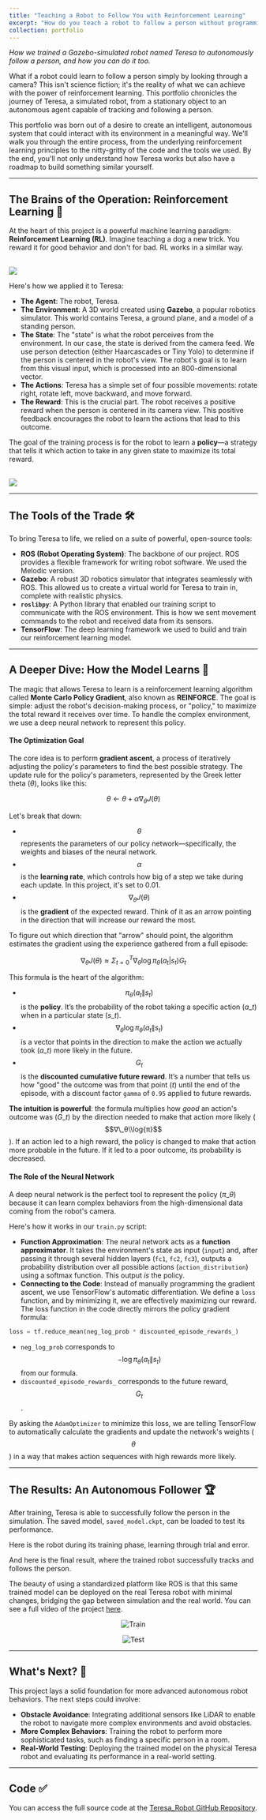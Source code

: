 ```yaml
---
title: "Teaching a Robot to Follow You with Reinforcement Learning"
excerpt: "How do you teach a robot to follow a person without programming its every move? You let it learn. This article chronicles the journey of Teresa, a simulated robot we taught to autonomously track a person using only its camera and the power of reinforcement learning. We break down everything from the core AI principles to the open-source tools you'll need, showing how a simple reward system can create intelligent behavior and providing a roadmap to building your own autonomous agent. <br/><img src='/images/portfolio-1/saad_robot.png' style='display: block; margin-left: auto; margin-right: auto; width: 50%;'>"
collection: portfolio
---
```



*How we trained a Gazebo-simulated robot named Teresa to autonomously follow a person, and how you can do it too.*

What if a robot could learn to follow a person simply by looking through a camera? This isn't science fiction; it's the reality of what we can achieve with the power of reinforcement learning. This portfolio chronicles the journey of Teresa, a simulated robot, from a stationary object to an autonomous agent capable of tracking and following a person.

This portfolio was born out of a desire to create an intelligent, autonomous system that could interact with its environment in a meaningful way. We'll walk you through the entire process, from the underlying reinforcement learning principles to the nitty-gritty of the code and the tools we used. By the end, you'll not only understand how Teresa works but also have a roadmap to build something similar yourself.

-----

## The Brains of the Operation: Reinforcement Learning 🧠

At the heart of this project is a powerful machine learning paradigm: **Reinforcement Learning (RL)**. Imagine teaching a dog a new trick. You reward it for good behavior and don't for bad. RL works in a similar way.

<br/><img src='/images/portfolio-1/rl_map.png'>



Here's how we applied it to Teresa:

  - **The Agent**: The robot, Teresa.
  - **The Environment**: A 3D world created using **Gazebo**, a popular robotics simulator. This world contains Teresa, a ground plane, and a model of a standing person.
  - **The State**: The "state" is what the robot perceives from the environment. In our case, the state is derived from the camera feed. We use person detection (either Haarcascades or Tiny Yolo) to determine if the person is centered in the robot's view. The robot's goal is to learn from this visual input, which is processed into an 800-dimensional vector.
  - **The Actions**: Teresa has a simple set of four possible movements: rotate right, rotate left, move backward, and move forward.
  - **The Reward**: This is the crucial part. The robot receives a positive reward when the person is centered in its camera view. This positive feedback encourages the robot to learn the actions that lead to this outcome.

The goal of the training process is for the robot to learn a **policy**—a strategy that tells it which action to take in any given state to maximize its total reward.

<br/><img src='/images/portfolio-1/what_robot_sees.png'>

-----

## The Tools of the Trade 🛠️

To bring Teresa to life, we relied on a suite of powerful, open-source tools:

  - **ROS (Robot Operating System)**: The backbone of our project. ROS provides a flexible framework for writing robot software. We used the Melodic version.
  - **Gazebo**: A robust 3D robotics simulator that integrates seamlessly with ROS. This allowed us to create a virtual world for Teresa to train in, complete with realistic physics.
  - **`roslibpy`**: A Python library that enabled our training script to communicate with the ROS environment. This is how we sent movement commands to the robot and received data from its sensors.
  - **TensorFlow**: The deep learning framework we used to build and train our reinforcement learning model.

-----

## A Deeper Dive: How the Model Learns 🤖

The magic that allows Teresa to learn is a reinforcement learning algorithm called **Monte Carlo Policy Gradient**, also known as **REINFORCE**. The goal is simple: adjust the robot's decision-making process, or "policy," to maximize the total reward it receives over time. To handle the complex environment, we use a deep neural network to represent this policy.

#### The Optimization Goal

The core idea is to perform **gradient ascent**, a process of iteratively adjusting the policy's parameters to find the best possible strategy. The update rule for the policy's parameters, represented by the Greek letter theta ($θ$), looks like this:

$$θ ← θ + α∇_θJ(θ)$$

Let's break that down:

  - $$θ$$ represents the parameters of our policy network—specifically, the weights and biases of the neural network.
  - $$α$$ is the **learning rate**, which controls how big of a step we take during each update. In this project, it's set to 0.01.
  - $$∇_θJ(θ)$$ is the **gradient** of the expected reward. Think of it as an arrow pointing in the direction that will increase our reward the most.

To figure out which direction that "arrow" should point, the algorithm estimates the gradient using the experience gathered from a full episode:

$$∇_θJ(θ) ≈ Σ_{t=0}^T ∇_θ\log{π_θ(a_t|s_t)}G_t$$

This formula is the heart of the algorithm:
  - $$π_θ(a_t\|s_t)$$ is the **policy**. It’s the probability of the robot taking a specific action ($a\_t$) when in a particular state ($s\_t$).
  - $$∇_θ\log{π_θ(a_t\|s_t)}$$ is a vector that points in the direction to make the action we actually took ($a\_t$) more likely in the future.
  - $$G_t$$ is the **discounted cumulative future reward**. It’s a number that tells us how "good" the outcome was from that point ($t$) until the end of the episode, with a discount factor `gamma` of `0.95` applied to future rewards.

**The intuition is powerful**: the formula multiplies how *good* an action's outcome was ($G\_t$) by the direction needed to make that action more likely ($$∇\_θ\\log{π}$$). If an action led to a high reward, the policy is changed to make that action more probable in the future. If it led to a poor outcome, its probability is decreased.

#### The Role of the Neural Network

A deep neural network is the perfect tool to represent the policy ($π\_θ$) because it can learn complex behaviors from the high-dimensional data coming from the robot's camera.

Here's how it works in our `train.py` script:

  - **Function Approximation**: The neural network acts as a **function approximator**. It takes the environment's state as input (`input`) and, after passing it through several hidden layers (`fc1`, `fc2`, `fc3`), outputs a probability distribution over all possible actions (`action_distribution`) using a softmax function. This output *is* the policy.
  - **Connecting to the Code**: Instead of manually programming the gradient ascent, we use TensorFlow's automatic differentiation. We define a `loss` function, and by minimizing it, we are effectively maximizing our reward. The loss function in the code directly mirrors the policy gradient formula:

<!-- end list -->

```python
loss = tf.reduce_mean(neg_log_prob * discounted_episode_rewards_)
```

  - `neg_log_prob` corresponds to $$-\log{π_θ(a_t\|s_t)}$$ from our formula.
  - `discounted_episode_rewards_` corresponds to the future reward, $$G_t$$.

By asking the `AdamOptimizer` to minimize this loss, we are telling TensorFlow to automatically calculate the gradients and update the network's weights ($$θ$$) in a way that makes action sequences with high rewards more likely.

-----

## The Results: An Autonomous Follower 🏆

After training, Teresa is able to successfully follow the person in the simulation. The saved model, `saved_model.ckpt`, can be loaded to test its performance.

Here is the robot during its training phase, learning through trial and error.

And here is the final result, where the trained robot successfully tracks and follows the person.

The beauty of using a standardized platform like ROS is that this same trained model can be deployed on the real Teresa robot with minimal changes, bridging the gap between simulation and the real world. You can see a full video of the project [here](https://www.youtube.com/watch?v=Qo_Pitp4Zk8&ab_channel=SaadLahlali).

<p align="center">
  <img src="/images/portfolio-1/train_gif.gif" alt="Train">
</p>


<p align="center">
  <img src="/images/portfolio-1/test_gif.gif" alt="Test">
</p>

-----

## What's Next? 🚀

This project lays a solid foundation for more advanced autonomous robot behaviors. The next steps could involve:

  - **Obstacle Avoidance**: Integrating additional sensors like LiDAR to enable the robot to navigate more complex environments and avoid obstacles.
  - **More Complex Behaviors**: Training the robot to perform more sophisticated tasks, such as finding a specific person in a room.
  - **Real-World Testing**: Deploying the trained model on the physical Teresa robot and evaluating its performance in a real-world setting.

-----

## Code ✅

You can access the full source code at the [Teresa_Robot GitHub Repository](https://github.com/saad-lahlali/Teresa_Robot/tree/master).